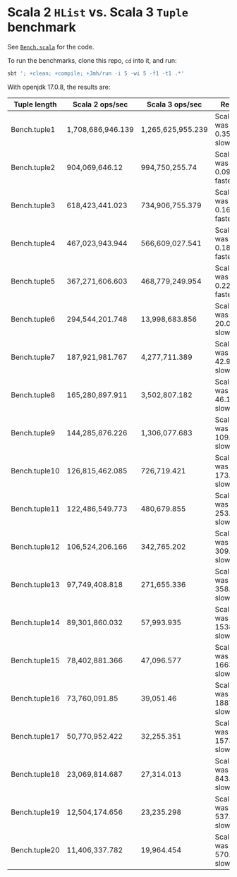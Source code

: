 # Scala 2 `HList` vs. Scala 3 `Tuple` benchmark

See [`Bench.scala`](src/main/scala/example/Bench.scala) for the code.

To run the benchmarks, clone this repo, `cd` into it, and run:

```bash
sbt '; +clean; +compile; +Jmh/run -i 5 -wi 5 -f1 -t1 .*'
```

With openjdk 17.0.8, the results are:

|Tuple length|Scala 2 ops/sec|Scala 3 ops/sec|Result|
|---|---|---|---|
|Bench.tuple1|1,708,686,946.139|1,265,625,955.239|Scala 3 was 0.35x slower|
|Bench.tuple2|904,069,646.12|994,750,255.74|Scala 3 was 0.09x faster|
|Bench.tuple3|618,423,441.023|734,906,755.379|Scala 3 was 0.16x faster|
|Bench.tuple4|467,023,943.944|566,609,027.541|Scala 3 was 0.18x faster|
|Bench.tuple5|367,271,606.603|468,779,249.954|Scala 3 was 0.22x faster|
|Bench.tuple6|294,544,201.748|13,998,683.856|Scala 3 was 20.04x slower|
|Bench.tuple7|187,921,981.767|4,277,711.389|Scala 3 was 42.93x slower|
|Bench.tuple8|165,280,897.911|3,502,807.182|Scala 3 was 46.19x slower|
|Bench.tuple9|144,285,876.226|1,306,077.683|Scala 3 was 109.47x slower|
|Bench.tuple10|126,815,462.085|726,719.421|Scala 3 was 173.5x slower|
|Bench.tuple11|122,486,549.773|480,679.855|Scala 3 was 253.82x slower|
|Bench.tuple12|106,524,206.166|342,765.202|Scala 3 was 309.78x slower|
|Bench.tuple13|97,749,408.818|271,655.336|Scala 3 was 358.83x slower|
|Bench.tuple14|89,301,860.032|57,993.935|Scala 3 was 1538.85x slower|
|Bench.tuple15|78,402,881.366|47,096.577|Scala 3 was 1663.73x slower|
|Bench.tuple16|73,760,091.85|39,051.46|Scala 3 was 1887.79x slower|
|Bench.tuple17|50,770,952.422|32,255.351|Scala 3 was 1573.03x slower|
|Bench.tuple18|23,069,814.687|27,314.013|Scala 3 was 843.61x slower|
|Bench.tuple19|12,504,174.656|23,235.298|Scala 3 was 537.15x slower|
|Bench.tuple20|11,406,337.782|19,964.454|Scala 3 was 570.33x slower|
